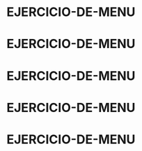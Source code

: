 # EJERCICIO-DE-MENU
# EJERCICIO-DE-MENU
# EJERCICIO-DE-MENU
# EJERCICIO-DE-MENU
# EJERCICIO-DE-MENU

